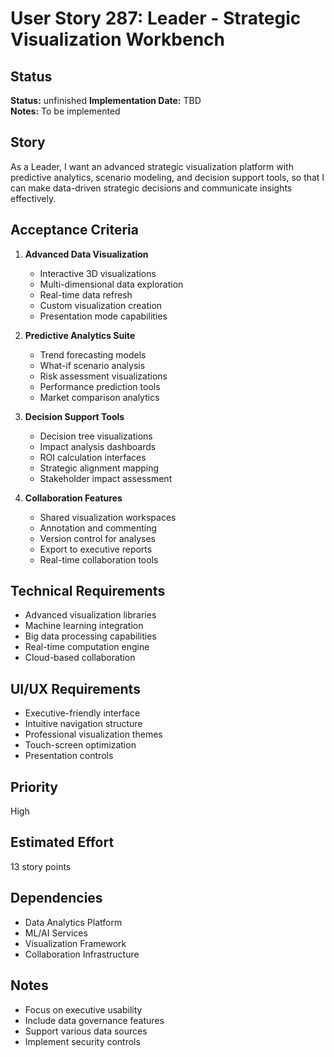 # User Story 287: Leader - Strategic Visualization Workbench

## Status
**Status:** unfinished
**Implementation Date:** TBD  
**Notes:** To be implemented

## Story
As a Leader, I want an advanced strategic visualization platform with predictive analytics, scenario modeling, and decision support tools, so that I can make data-driven strategic decisions and communicate insights effectively.

## Acceptance Criteria
1. **Advanced Data Visualization**
   - Interactive 3D visualizations
   - Multi-dimensional data exploration
   - Real-time data refresh
   - Custom visualization creation
   - Presentation mode capabilities

2. **Predictive Analytics Suite**
   - Trend forecasting models
   - What-if scenario analysis
   - Risk assessment visualizations
   - Performance prediction tools
   - Market comparison analytics

3. **Decision Support Tools**
   - Decision tree visualizations
   - Impact analysis dashboards
   - ROI calculation interfaces
   - Strategic alignment mapping
   - Stakeholder impact assessment

4. **Collaboration Features**
   - Shared visualization workspaces
   - Annotation and commenting
   - Version control for analyses
   - Export to executive reports
   - Real-time collaboration tools

## Technical Requirements
- Advanced visualization libraries
- Machine learning integration
- Big data processing capabilities
- Real-time computation engine
- Cloud-based collaboration

## UI/UX Requirements
- Executive-friendly interface
- Intuitive navigation structure
- Professional visualization themes
- Touch-screen optimization
- Presentation controls

## Priority
High

## Estimated Effort
13 story points

## Dependencies
- Data Analytics Platform
- ML/AI Services
- Visualization Framework
- Collaboration Infrastructure

## Notes
- Focus on executive usability
- Include data governance features
- Support various data sources
- Implement security controls
